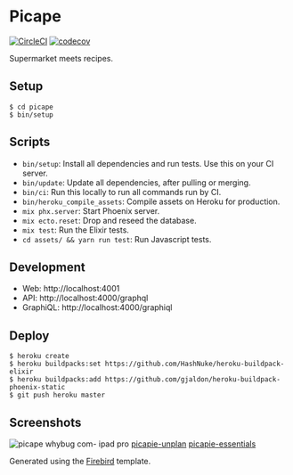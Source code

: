 # Picape
[![CircleCI](https://circleci.com/gh/adri/picape.svg?style=svg)](https://circleci.com/gh/adri/picape) [![codecov](https://codecov.io/gh/adri/picape/branch/master/graph/badge.svg)](https://codecov.io/gh/adri/picape)

Supermarket meets recipes.

## Setup
```
$ cd picape
$ bin/setup
```

## Scripts
- `bin/setup`: Install all dependencies and run tests. Use this on your CI server.
- `bin/update`: Update all dependencies, after pulling or merging.
- `bin/ci`: Run this locally to run all commands run by CI.
- `bin/heroku_compile_assets`: Compile assets on Heroku for production.
- `mix phx.server`: Start Phoenix server.
- `mix ecto.reset`: Drop and reseed the database.
- `mix test`: Run the Elixir tests.
- `cd assets/ && yarn run test`: Run Javascript tests.

## Development
- Web: http://localhost:4001
- API: http://localhost:4000/graphql
- GraphiQL: http://localhost:4000/graphiql

## Deploy
```
$ heroku create
$ heroku buildpacks:set https://github.com/HashNuke/heroku-buildpack-elixir
$ heroku buildpacks:add https://github.com/gjaldon/heroku-buildpack-phoenix-static
$ git push heroku master
```

## Screenshots
![picape whybug com- ipad pro](https://user-images.githubusercontent.com/133832/29629508-6650bcd2-8839-11e7-84a8-12fc94d230f9.png)
[picapie-unplan](https://user-images.githubusercontent.com/133832/28908720-684074fc-7825-11e7-9da7-cfac3ea25066.gif)
[picapie-essentials](https://user-images.githubusercontent.com/133832/28908719-683ff64e-7825-11e7-8a80-88af9bfdcdaf.gif)

Generated using the [Firebird](https://github.com/infinitered/firebird) template.

